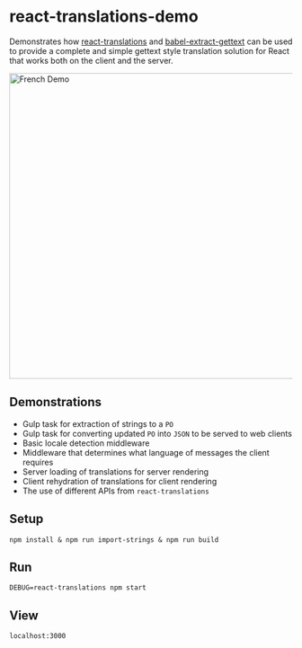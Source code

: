 # react-translations-demo
Demonstrates how [react-translations](https://www.npmjs.com/package/react-translations) and [babel-extract-gettext](https://www.npmjs.com/package/babel-extract-gettext) can be used to provide a complete and simple gettext style translation solution for React that works both on the client and the server.

<img width="544" alt="French Demo" src="https://user-images.githubusercontent.com/3498278/28496240-84144b26-6f34-11e7-9640-77e160469437.png">


## Demonstrations
* Gulp task for extraction of strings to a `PO`
* Gulp task for converting updated `PO` into `JSON` to be served to web clients
* Basic locale detection middleware
* Middleware that determines what language of messages the client requires
* Server loading of translations for server rendering
* Client rehydration of translations for client rendering
* The use of different APIs from `react-translations`

## Setup
```
npm install & npm run import-strings & npm run build
```

## Run
```
DEBUG=react-translations npm start
```

## View
```
localhost:3000
```
